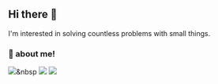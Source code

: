 ## Hi there 👋

I'm interested in solving countless problems with small things.



### 🌟 about me!

<a href="https://www.instagram.com/tjtan_lim/"><img src="https://img.shields.io/badge/instagram-a7047d?style=flat-square&logo=instagram&logoColor=white&link=https://www.instagram.com/tjtan_lim/"/></a>&nbsp
<a href="https://velog.io/@yulim2"><img src="https://img.shields.io/badge/Tech%20Blog-11B48A?style=flat-square&logo=Vimeo&logoColor=white&link=https://velog.io/@yulim2"/></a>
<a href="moofa7699@gmail.com"><img src="https://img.shields.io/badge/Gmail-d14836?style=flat-square&logo=Gmail&logoColor=white&link=moofa7699@gmail.com"/></a>
  </div>
  
